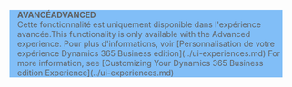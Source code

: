 <blockquote STYLE="background: #81BEF7;border-left:None"><span data-ttu-id="6b482-101"><b>AVANCÉ</b></span><span class="sxs-lookup"><span data-stu-id="6b482-101"><b>ADVANCED</b></span></span><br /><span data-ttu-id="6b482-102">Cette fonctionnalité est uniquement disponible dans l'expérience avancée.</span><span class="sxs-lookup"><span data-stu-id="6b482-102">This functionality is only available with the Advanced experience.</span></span> <span data-ttu-id="6b482-103">Pour plus d'informations, voir [Personnalisation de votre expérience Dynamics 365 Business edition](../ui-experiences.md) </span><span class="sxs-lookup"><span data-stu-id="6b482-103">For more information, see [Customizing Your Dynamics 365 Business edition  Experience](../ui-experiences.md) </span></span></blockquote>
